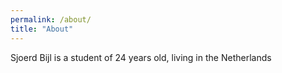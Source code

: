 ```yaml
---
permalink: /about/
title: "About"
---
```


Sjoerd Bijl is a student of 24 years old, living in the Netherlands
